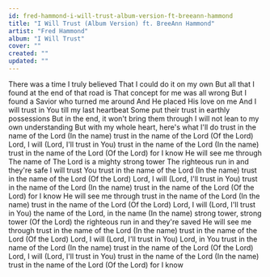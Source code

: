 ```yaml
---
id: fred-hammond-i-will-trust-album-version-ft-breeann-hammond
title: "I Will Trust (Album Version) ft. BreeAnn Hammond"
artist: "Fred Hammond"
album: "I Will Trust"
cover: ""
created: ""
updated: ""
---
```


There was a time I truly believed
That I could do it on my own
But all that I found at the end of that road is
That concept for me was all wrong
But I found a Savior who turned me around
And He placed His love on me
And I will trust in You till my last heartbeat
Some put their trust in earthly possessions
But in the end, it won't bring them through
I will not lean to my own understanding
But with my whole heart, here's what I'll do
trust in the name of the Lord
(In the name) trust in the name of the Lord
(Of the Lord) Lord, I will
(Lord, I'll trust in You)
trust in the name of the Lord
(In the name) trust in the name of the Lord
(Of the Lord) for I know
He will see me through
The name of The Lord is a mighty strong tower
The righteous run in and they're safe
I will trust You
trust in the name of the Lord
(In the name) trust in the name of the Lord
(Of the Lord) Lord, I will
(Lord, I'll trust in You)
trust in the name of the Lord
(In the name) trust in the name of the Lord
(Of the Lord) for I know
He will see me through
trust in the name of the Lord
(In the name) trust in the name of the Lord
(Of the Lord) Lord, I will
(Lord, I'll trust in You)
the name of the Lord, in the name
(In the name) strong tower, strong tower
(Of the Lord) the righteous run in and they're saved
He will see me through
trust in the name of the Lord
(In the name) trust in the name of the Lord
(Of the Lord) Lord, I will
(Lord, I'll trust in You)
Lord, in You
trust in the name of the Lord
(In the name) trust in the name of the Lord
(Of the Lord) Lord, I will
(Lord, I'll trust in You)
trust in the name of the Lord
(In the name) trust in the name of the Lord
(Of the Lord) for I know